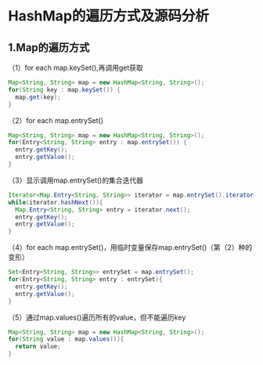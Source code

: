 # HashMap的遍历方式及源码分析

## 1.Map的遍历方式
（1）for each map.keySet(),再调用get获取
```java
Map<String, String> map = new HashMap<String, String>();
for(String key : map.keySet()) {
  map.get(key);
}
```
（2）for each map.entrySet()
```java
Map<String, String> map = new HashMap<String, String>();
for(Entry<String, String> entry : map.entrySet()) {
  entry.getKey();
  entry.getValue();
}
```
（3）显示调用map.entrySet()的集合迭代器
```java
Iterator<Map.Entry<String, String>> iterator = map.entrySet().iterator();
while(iterator.hashNext()){
  Map.Entry<String, String> entry = iterator.next();
  entry.getKey();
  entry.getValue();
}
```
（4）for each map.entrySet()，用临时变量保存map.entrySet()（第（2）种的变形）
```java
Set<Entry<String, String>> entrySet = map.entrySet();
for(Entry<String, String> entry : entrySet){
  entry.getKey();
  entry.getValue();
}
```
（5）通过map.values()遍历所有的value，但不能遍历key
```java
Map<String, String> map = new HashMap<String, String>();
for(String value : map.values()){
  return value;
}
```

